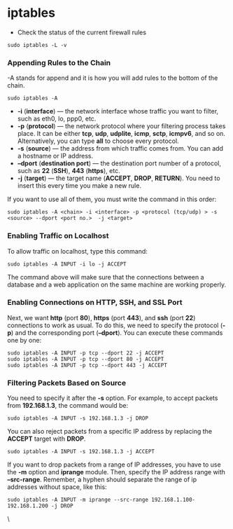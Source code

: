 # iptables

* Check the status of the current firewall rules&#x20;

```
sudo iptables -L -v
```

### Appending Rules to the Chain&#x20;

\-A stands for append and it is how you will add rules to the bottom of the chain.

```
sudo iptables -A
```

* **-i** (**interface**) — the network interface whose traffic you want to filter, such as eth0, lo, ppp0, etc.
* **-p** (**protocol**) — the network protocol where your filtering process takes place. It can be either **tcp**, **udp**, **udplite**, **icmp**, **sctp**, **icmpv6**, and so on. Alternatively, you can type **all** to choose every protocol.
* **-s** (**source**) — the address from which traffic comes from. You can add a hostname or IP address.
* **–dport** (**destination port**) — the destination port number of a protocol, such as **22** (**SSH**), **443** (**https**), etc.
* **-j** (**target**) — the target name (**ACCEPT**, **DROP**, **RETURN**). You need to insert this every time you make a new rule.

If you want to use all of them, you must write the command in this order:

```
sudo iptables -A <chain> -i <interface> -p <protocol (tcp/udp) > -s <source> --dport <port no.>  -j <target>
```

### **Enabling Traffic on Localhost**

To allow traffic on localhost, type this command:

```
sudo iptables -A INPUT -i lo -j ACCEPT
```

The command above will make sure that the connections between a database and a web application on the same machine are working properly.

### **Enabling Connections on HTTP, SSH, and SSL Port**

Next, we want **http** (port **80**), **https** (port **443**), and **ssh** (port **22**) connections to work as usual. To do this, we need to specify the protocol (**-p**) and the corresponding port (**–dport**). You can execute these commands one by one:

```
sudo iptables -A INPUT -p tcp --dport 22 -j ACCEPT
sudo iptables -A INPUT -p tcp --dport 80 -j ACCEPT
sudo iptables -A INPUT -p tcp --dport 443 -j ACCEPT
```

### **Filtering Packets Based on Source**

You need to specify it after the **-s** option. For example, to accept packets from **192.168.1.3**, the command would be:

```
sudo iptables -A INPUT -s 192.168.1.3 -j DROP
```

You can also reject packets from a specific IP address by replacing the **ACCEPT** target with **DROP**.

```
sudo iptables -A INPUT -s 192.168.1.3 -j ACCEPT
```

If you want to drop packets from a range of IP addresses, you have to use the **-m** option and **iprange** module. Then, specify the IP address range with **–src-range**. Remember, a hyphen should separate the range of ip addresses without space, like this:

```
sudo iptables -A INPUT -m iprange --src-range 192.168.1.100-192.168.1.200 -j DROP
```



\
